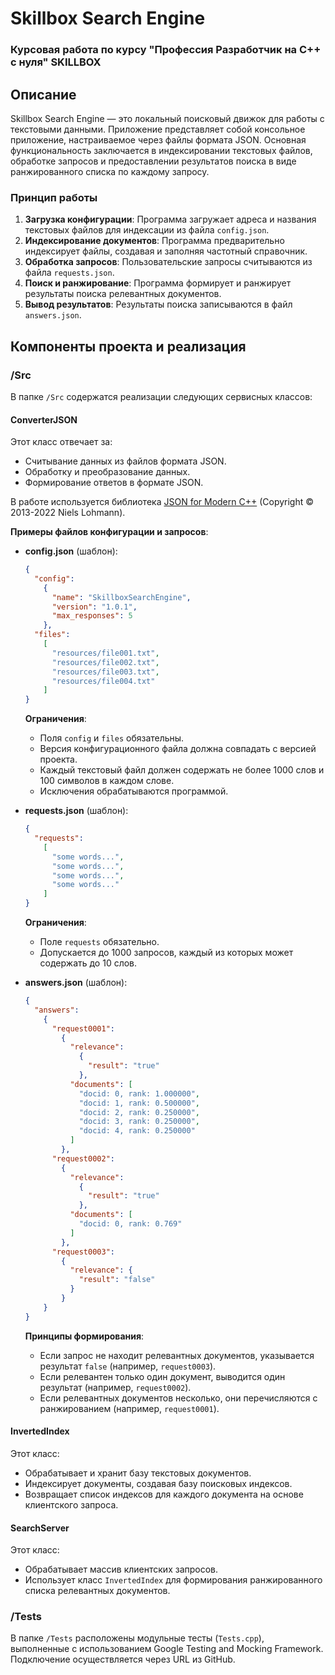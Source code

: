 # Skillbox Search Engine

### Курсовая работа по курсу "Профессия Разработчик на C++ с нуля" SKILLBOX

## Описание

Skillbox Search Engine — это локальный поисковый движок для работы с текстовыми данными. Приложение представляет собой консольное приложение, настраиваемое через файлы формата JSON. Основная функциональность заключается в индексировании текстовых файлов, обработке запросов и предоставлении результатов поиска в виде ранжированного списка по каждому запросу.

### Принцип работы

1. **Загрузка конфигурации**: Программа загружает адреса и названия текстовых файлов для индексации из файла `config.json`.
2. **Индексирование документов**: Программа предварительно индексирует файлы, создавая и заполняя частотный справочник.
3. **Обработка запросов**: Пользовательские запросы считываются из файла `requests.json`.
4. **Поиск и ранжирование**: Программа формирует и ранжирует результаты поиска релевантных документов.
5. **Вывод результатов**: Результаты поиска записываются в файл `answers.json`.

## Компоненты проекта и реализация

### /Src

В папке `/Src` содержатся реализации следующих сервисных классов:

#### ConverterJSON

Этот класс отвечает за:

- Считывание данных из файлов формата JSON.
- Обработку и преобразование данных.
- Формирование ответов в формате JSON.

В работе используется библиотека [JSON for Modern C++](https://github.com/nlohmann/json) (Copyright © 2013-2022 Niels Lohmann).

**Примеры файлов конфигурации и запросов**:

- **config.json** (шаблон):

  ```json
  {
    "config": 
      {
        "name": "SkillboxSearchEngine",
        "version": "1.0.1",
        "max_responses": 5
      },
    "files":
      [
        "resources/file001.txt",
        "resources/file002.txt",
        "resources/file003.txt",
        "resources/file004.txt"
      ]
  }
  ```

  **Ограничения**:
  - Поля `config` и `files` обязательны.
  - Версия конфигурационного файла должна совпадать с версией проекта.
  - Каждый текстовый файл должен содержать не более 1000 слов и 100 символов в каждом слове.
  - Исключения обрабатываются программой.

- **requests.json** (шаблон):

  ```json
  {
    "requests":
      [
        "some words...",
        "some words...",
        "some words...",
        "some words..."
      ]
  }
  ```

  **Ограничения**:
  - Поле `requests` обязательно.
  - Допускается до 1000 запросов, каждый из которых может содержать до 10 слов.

- **answers.json** (шаблон):

  ```json
  {
    "answers":
      {
        "request0001":
          {
            "relevance":
              {
                "result": "true"
              },
            "documents": [
              "docid: 0, rank: 1.000000",
              "docid: 1, rank: 0.500000",
              "docid: 2, rank: 0.250000",
              "docid: 3, rank: 0.250000",
              "docid: 4, rank: 0.250000"
            ]
          },
        "request0002":
          {
            "relevance":
              {
                "result": "true"
              },
            "documents": [
              "docid: 0, rank: 0.769"
            ]
          },
        "request0003":
          {
            "relevance": {
              "result": "false"
            }
          }
      }
  }
  ```

  **Принципы формирования**:
  - Если запрос не находит релевантных документов, указывается результат `false` (например, `request0003`).
  - Если релевантен только один документ, выводится один результат (например, `request0002`).
  - Если релевантных документов несколько, они перечисляются с ранжированием (например, `request0001`).

#### InvertedIndex

Этот класс:

- Обрабатывает и хранит базу текстовых документов.
- Индексирует документы, создавая базу поисковых индексов.
- Возвращает список индексов для каждого документа на основе клиентского запроса.

#### SearchServer

Этот класс:

- Обрабатывает массив клиентских запросов.
- Использует класс `InvertedIndex` для формирования ранжированного списка релевантных документов.

### /Tests

В папке `/Tests` расположены модульные тесты (`Tests.cpp`), выполненные с использованием Google Testing and Mocking Framework. Подключение осуществляется через URL из GitHub.

